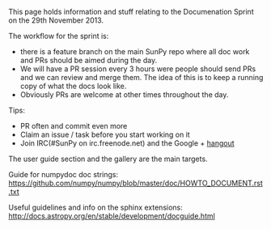 This page holds information and stuff relating to the Documenation Sprint on the 29th November 2013.

The workflow for the sprint is: 

* there is a feature branch on the main SunPy repo where all doc work and PRs should be aimed during the day. 
* We will have a PR session every 3 hours were people should send PRs and we can review and merge them. The idea of this is to keep a running copy of what the docs look like. 
* Obviously PRs are welcome at other times throughout the day.

Tips:
* PR often and commit even more
* Claim an issue / task before you start working on it
* Join IRC(#SunPy on irc.freenode.net) and the Google + [hangout](https://plus.google.com/events/cil7ndamh5edn8ucis02cffslg0)

The user guide section and the gallery are the main targets.

Guide for numpydoc doc strings: https://github.com/numpy/numpy/blob/master/doc/HOWTO_DOCUMENT.rst.txt

Useful guidelines and info on the sphinx extensions: http://docs.astropy.org/en/stable/development/docguide.html